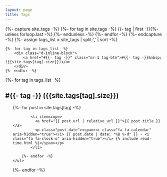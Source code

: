 ```yaml
---
layout: page
title: Tags
---
```


<div class="">
    {%- capture site_tags -%}
    {%- for tag in site.tags -%}
        {{- tag | first -}}{%- unless forloop.last -%},{%- endunless -%}
    {%- endfor -%}
    {%- endcapture -%}
    {%- assign tags_list = site_tags | split:',' | sort -%}

    {%- for tag in tags_list -%}
        <div class="d-inline-block">
            <a href="#{{- tag -}}" class="mr-1 tag-btn">#{{- tag -}}&nbsp;({{site.tags[tag].size}})</a>
        </div>
    {%- endfor -%}
</div>


<div id="full-tags-list">
{%- for tag in tags_list -%}
    <h2 id="{{- tag -}}" class="linked-section">
        #{{- tag -}}&nbsp;({{site.tags[tag].size}})
    </h2>
    <ul class="posts">
        {%- for post in site.tags[tag] -%}

            <li itemscope>
              <a href="{{ post.url | relative_url }}">{{ post.title }}</a>
              <p class="post-date"><span><i class="fa fa-calendar" aria-hidden="true"></i> {{ post.date | date: "%B %-d" }} - <i class="fa fa-clock-o" aria-hidden="true"></i> {% include read-time.html %}</span></p>
            </li>

        {%- endfor -%}
    </ul>
{%- endfor -%}
</div>
